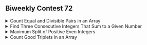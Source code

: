 ## Biweekly Contest 72
<details><summary>Count Equal and Divisible Pairs in an Array</summary></details>
<details><summary>Find Three Consecutive Integers That Sum to a Given Number</summary></details>
<details><summary>Maximum Split of Positive Even Integers</summary></details>
<details><summary>Count Good Triplets in an Array</summary></details>